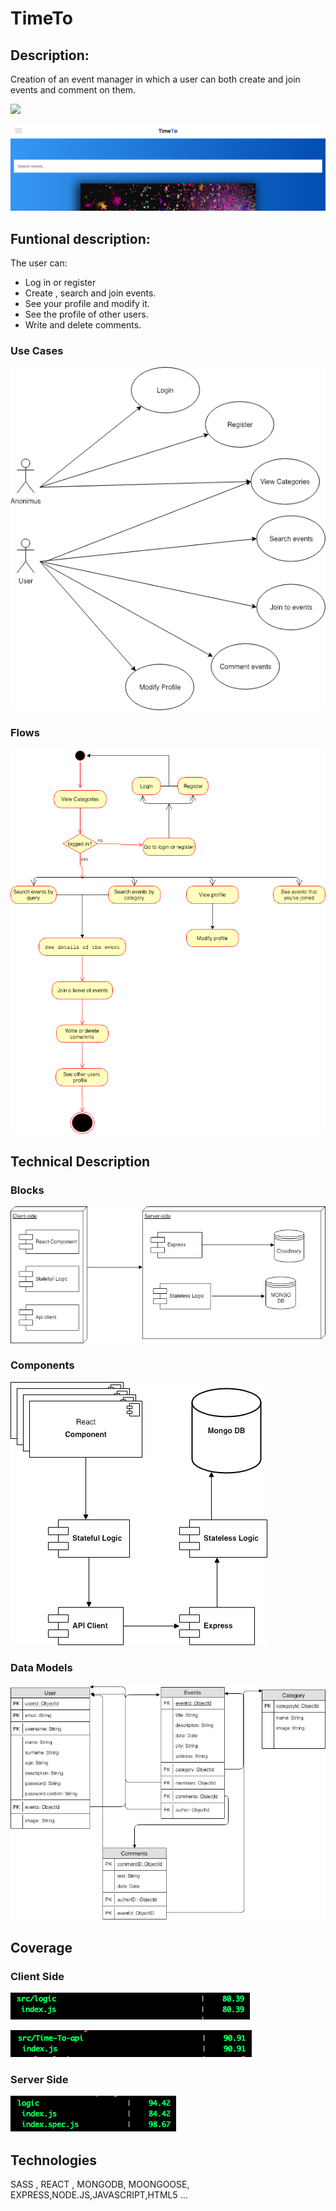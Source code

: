 # TimeTo

## Description:

Creation of an event manager in which a user can both create and join events and comment on them.

<p>
<img src="https://media.giphy.com/media/3o6fJ5z2bgCLBshZUA/giphy.gif">
</p>

![TimeTo](images/timeto.png)

## Funtional description:

The user can:

- Log in or register
- Create , search and join events.
- See your profile and modify it.
- See the profile of other users.
- Write and delete comments.

### Use Cases

![Use Case](images/use-case.png)

### Flows

![Flows](images/Flows.png)

## Technical Description

### Blocks

![Blocks](images/Blocks.png)

### Components

![Components](images/components.png)

### Data Models

![Data Model](images/Data-model.png)

## Coverage

### Client Side

![Coverage Client Logic](images/coverage-client-logic.png)

![Coverage Client Api](images/coverage-client-api.png)

### Server Side

![Coverage Client Api](images/coverage-server.png)


## Technologies

SASS , REACT , MONGODB, MOONGOOSE, EXPRESS,NODE.JS,JAVASCRIPT,HTML5 ...





